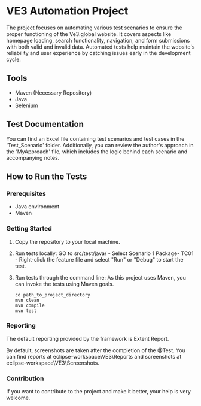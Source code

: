 # VE3 Automation Project

The project focuses on automating various test scenarios to ensure the proper functioning of the Ve3.global website. It covers aspects like homepage loading, search functionality, navigation, and form submissions with both valid and invalid data. Automated tests help maintain the website's reliability and user experience by catching issues early in the development cycle.

## Tools

- Maven (Necessary Repository)
- Java
- Selenium

## Test Documentation

You can find an Excel file containing test scenarios and test cases in the 'Test_Scenario' folder. Additionally, you can review the author's approach in the 'MyApproach' file, which includes the logic behind each scenario and accompanying notes.

## How to Run the Tests

### Prerequisites

- Java environment
- Maven

### Getting Started

1. Copy the repository to your local machine.

2. Run tests locally: GO to src/test/java/ -  Select Scenario 1 Package- TC01 - Right-click the feature file and select "Run" or "Debug" to start the test.

3. Run tests through the command line: As this project uses Maven, you can invoke the tests using Maven goals.

   ```shell
   cd path_to_project_directory
   mvn clean
   mvn compile
   mvn test

### Reporting
The default reporting provided by the framework is Extent Report.

By default, screenshots are taken after the completion of the @Test. You can find reports at eclipse-workspace\VE3\Reports and 
screenshots at eclipse-workspace\VE3\Screenshots.

### Contribution
If you want to contribute to the project and make it better, your help is very welcome.
